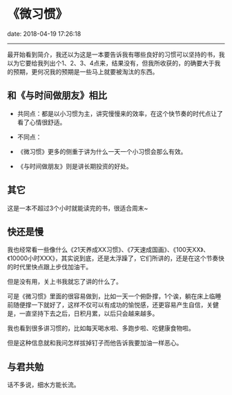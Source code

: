 # 《微习惯》
date: 2018-04-19 17:26:18

---


最开始看到简介，我还以为这是一本要告诉我有哪些良好的习惯可以坚持的书，我以为它要给我列出个1、2、3、4点来，结果没有，但我所收获的，的确要大于我的预期，更何况我的预期是一些马上就要被淘汰的东西。

## 和《与时间做朋友》相比

- 共同点：都是以小习惯为主，讲究慢慢来的效率，在这个快节奏的时代点让了看了心情很舒适。

- 不同点：
- 《微习惯》更多的侧重于讲为什么一天一个小习惯会那么有效。
- 《与时间做朋友》则是讲长期投资的好处。

## 其它

这是一本不超过3个小时就能读完的书，很适合周末~

## 快还是慢

我也经常看一些像什么《21天养成XX习惯》、《7天速成国画》、《100天XX》、《10000小时XXX》，其实说到底，还是太浮躁了，它们所讲的，还是在这个节奏快的时代里快点跟上步伐加油干。

但是没有用，关上书我就忘了讲的什么了。

可是《微习惯》里面的很容易做到，比如一天一个俯卧撑，1个诶，躺在床上临睡前随便撑一下就好了，这样不仅可以有成功的愉悦感，还更容易产生自信，关健是，一直坚持下去之后，日积月累，以后只会越来越多。

我也看到很多讲习惯的，比如每天喝水啦、多跑步啦、吃健康食物啦。

但是这种信息就和我问怎样拔掉钉子而他告诉我要加油一样恶心。

## 与君共勉

话不多说，细水方能长流。

